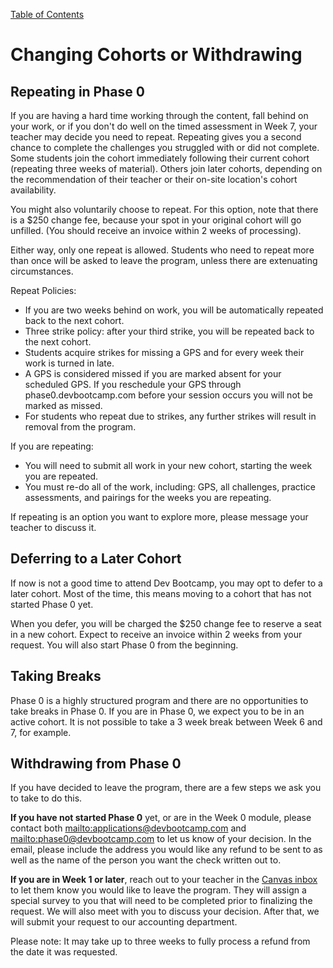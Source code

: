 [Table of Contents](README.md)

# Changing Cohorts or Withdrawing

## Repeating in Phase 0

If you are having a hard time working through the content, fall behind on your work, or if you don't do well on the timed assessment in Week 7, your teacher may decide you need to repeat. Repeating gives you a second chance to complete the challenges you struggled with or did not complete. Some students join the cohort immediately following their current cohort (repeating three weeks of material). Others join later cohorts, depending on the recommendation of their teacher or their on-site location's cohort availability.

You might also voluntarily choose to repeat. For this option, note that there is a $250 change fee, because your spot in your original cohort will go unfilled. (You should receive an invoice within 2 weeks of processing).

Either way, only one repeat is allowed. Students who need to repeat more than once will be asked to leave the program, unless there are extenuating circumstances.

Repeat Policies:

* If you are two weeks behind on work, you will be automatically repeated back to the next cohort.
* Three strike policy: after your third strike, you will be repeated back to the next cohort.
* Students acquire strikes for missing a GPS and for every week their work is turned in late.
* A GPS is considered missed if you are marked absent for your scheduled GPS. If you reschedule your GPS through phase0.devbootcamp.com before your session occurs you will not be marked as missed.
* For students who repeat due to strikes, any further strikes will result in removal from the program.

If you are repeating:

* You will need to submit all work in your new cohort, starting the week you are repeated.
* You must re-do all of the work, including: GPS, all challenges, practice assessments, and pairings for the weeks you are repeating.

If repeating is an option you want to explore more, please message your teacher to discuss it.

## Deferring to a Later Cohort

If now is not a good time to attend Dev Bootcamp, you may opt to defer to a later cohort. Most of the time, this means moving to a cohort that has not started Phase 0 yet.

When you defer, you will be charged the $250 change fee to reserve a seat in a new cohort. Expect to receive an invoice within 2 weeks from your request. You will also start Phase 0 from the beginning.

## Taking Breaks

Phase 0 is a highly structured program and there are no opportunities to take breaks in Phase 0. If you are in Phase 0, we expect you to be in an active cohort. It is not possible to take a 3 week break between Week 6 and 7, for example.

## Withdrawing from Phase 0

If you have decided to leave the program, there are a few steps we ask you to take to do this.

**If you have not started Phase 0** yet, or are in the Week 0 module, please contact both <mailto:applications@devbootcamp.com> and <mailto:phase0@devbootcamp.com> to let us know of your decision. In the email, please include the address you would like any refund to be sent to as well as the name of the person you want the check written out to.

**If you are in Week 1 or later**, reach out to your teacher in the [Canvas inbox](https://devbootcamp.instructure.com) to let them know you would like to leave the program. They will assign a special survey to you that will need to be completed prior to finalizing the request. We will also meet with you to discuss your decision. After that, we will submit your request to our accounting department.

Please note: It may take up to three weeks to fully process a refund from the date it was requested.
